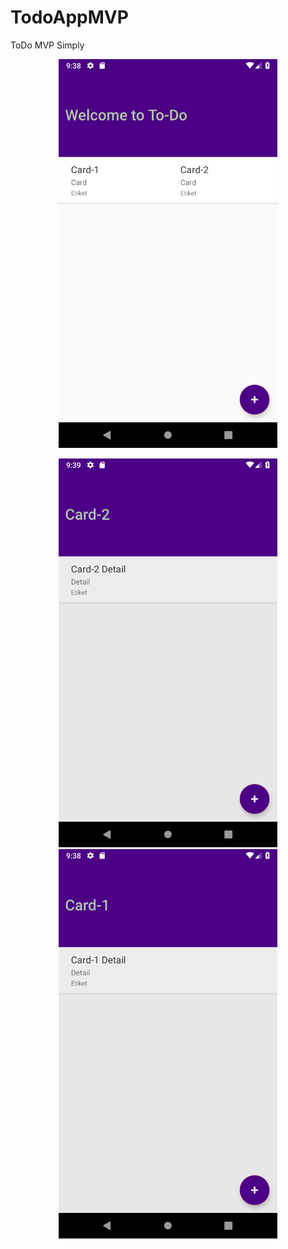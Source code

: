 # TodoAppMVP
ToDo MVP Simply

<p align="center">
  <img src="https://github.com/enciyo/TodoAppMVP/blob/master/app/src/main/java/art/Screenshot_1545255512.png?raw=true" width="350" title="hover text">
  <p align ="center"/>
  <img src="https://github.com/enciyo/TodoAppMVP/blob/master/app/src/main/java/art/Screenshot_1545255561.png?raw=true" width="350" alt="accessibility text">
  <img src="https://github.com/enciyo/TodoAppMVP/blob/master/app/src/main/java/art/Screenshot_1545255526.png?raw=true" width="350" alt="accessibility text">
</p>
